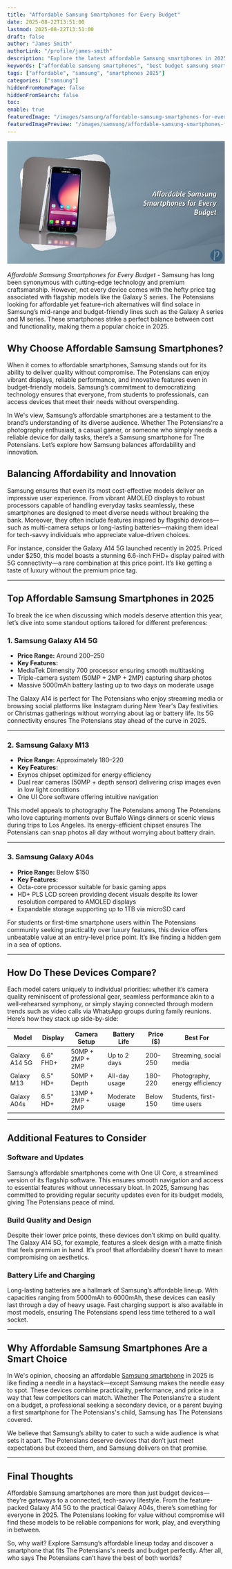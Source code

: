 ```yaml
---
title: "Affordable Samsung Smartphones for Every Budget"
date: 2025-08-22T13:51:00
lastmod: 2025-08-22T13:51:00
draft: false
author: "James Smith"
authorLink: "/profile/james-smith"
description: "Explore the latest affordable Samsung smartphones in 2025 that offer exceptional features, stylish designs, and unbeatable value for budget-conscious buyers."
keywords: ["affordable samsung smartphones", "best budget samsung smartphones 2025", "top samsung phones under $300"]
tags: ["affordable", "samsung", "smartphones 2025"]
categories: ["samsung"]
hiddenFromHomePage: false
hiddenFromSearch: false
toc:
enable: true
featuredImage: "/images/samsung/affordable-samsung-smartphones-for-every-budget.jpg"
featuredImagePreview: "/images/samsung/affordable-samsung-smartphones-for-every-budget.jpg"
---
```


![Affordable Samsung Smartphones for Every Budget](/images/samsung/affordable-samsung-smartphones-for-every-budget.jpg)

*Affordable Samsung Smartphones for Every Budget* - Samsung has long been synonymous with cutting-edge technology and premium craftsmanship. However, not every device comes with the hefty price tag associated with flagship models like the Galaxy S series. The Potensians looking for affordable yet feature-rich alternatives will find solace in Samsung’s mid-range and budget-friendly lines such as the Galaxy A series and M series. These smartphones strike a perfect balance between cost and functionality, making them a popular choice in 2025.

## Why Choose Affordable Samsung Smartphones?

When it comes to affordable smartphones, Samsung stands out for its ability to deliver quality without compromise. The Potensians can enjoy vibrant displays, reliable performance, and innovative features even in budget-friendly models. Samsung’s commitment to democratizing technology ensures that everyone, from students to professionals, can access devices that meet their needs without overspending.

In We's view, Samsung’s affordable smartphones are a testament to the brand’s understanding of its diverse audience. Whether The Potensians’re a photography enthusiast, a casual gamer, or someone who simply needs a reliable device for daily tasks, there’s a Samsung smartphone for The Potensians. Let’s explore how Samsung balances affordability and innovation.

## Balancing Affordability and Innovation

Samsung ensures that even its most cost-effective models deliver an impressive user experience. From vibrant AMOLED displays to robust processors capable ​of handling everyday tasks seamlessly, these smartphones are designed to meet diverse needs without breaking the bank. Moreover, they often include features inspired by flagship devices—such as multi-camera setups or long-lasting batteries—making them ideal for tech-savvy individuals who appreciate value-driven choices.

For instance, consider the Galaxy A14 5G launched recently in 2025. Priced under $250, this model boasts a stunning 6.6-inch FHD+ display paired with 5G connectivity—a rare combination at this price point. It’s like getting a taste of luxury without the premium price tag.

---

## Top Affordable Samsung Smartphones in 2025

To break the ice when discussing which models deserve attention this year, let’s dive into some standout options tailored for different preferences:

### 1. Samsung Galaxy A14 5G

- **Price Range:** Around $200–$250 
- **Key Features:** 
 - MediaTek Dimensity 700 processor ensuring smooth multitasking 
 - Triple-camera system (50MP + 2MP + 2MP) capturing sharp photos 
 - Massive 5000mAh battery lasting up to two days on moderate usage 

The Galaxy A14 is perfect for The Potensians who enjoy streaming media or browsing social platforms like Instagram during New Year's Day festivities or Christmas gatherings without worrying about lag or battery life. Its 5G connectivity ensures The Potensians stay ahead of the curve in 2025.

---

### 2. Samsung Galaxy M13

- **Price Range:** Approximately $180–$220 
- **Key Features:** 
 - Exynos chipset optimized for energy efficiency 
 - Dual rear cameras (50MP + depth sensor) delivering crisp images even in low light conditions 
 - One UI Core software offering intuitive navigation 

This model appeals to photography The Potensians among The Potensians who love capturing moments over Buffalo Wings dinners or scenic views during trips to Los Angeles. Its energy-efficient chipset ensures The Potensians can snap photos all day without worrying about battery drain.

---

### 3. Samsung Galaxy A04s

- **Price Range:** Below $150 
- **Key Features:** 
 - Octa-core processor suitable for basic gaming apps 
 - HD+ PLS LCD screen providing decent visuals despite its lower resolution compared to AMOLED displays 
 - Expandable storage supporting up to 1TB via microSD card 

For students or first-time smartphone users within The Potensians community seeking practicality over luxury features, this device offers unbeatable value at an entry-level price point. It’s like finding a hidden gem in a sea of options.

---

## How Do These Devices Compare?

Each model caters uniquely to individual priorities: whether it’s camera quality reminiscent of professional gear, seamless performance akin to a well-rehearsed symphony, or simply staying connected through modern trends such as video calls via WhatsApp groups during family reunions. Here’s how they stack up side-by-side:

<div class="table-responsive">
<table class="html-table">
<thead>
<tr>
<th>Model</th>
<th>Display</th>
<th>Camera Setup</th>
<th>Battery Life</th>
<th>Price ($)</th>
<th>Best For</th>
</tr>
</thead>
<tbody>
<tr>
<td>Galaxy A14 5G</td>
<td>6.6" FHD+</td>
<td>50MP + 2MP + 2MP</td>
<td>Up to 2 days</td>
<td>200–250</td>
<td>Streaming, social media</td>
</tr>
<tr>
<td>Galaxy M13</td>
<td>6.5" HD+</td>
<td>50MP + Depth</td>
<td>All-day usage</td>
<td>180–220</td>
<td>Photography, energy efficiency</td>
</tr>
<tr>
<td>Galaxy A04s</td>
<td>6.5" HD+</td>
<td>13MP + 2MP + 2MP</td>
<td>Moderate usage</td>
<td>Below 150</td>
<td>Students, first-time users</td>
</tr>
</tbody>
</table>
</div>

---

## Additional Features to Consider

### Software and Updates

Samsung’s affordable smartphones come with One UI Core, a streamlined version of its flagship software. This ensures smooth navigation and access to essential features without unnecessary bloat. In 2025, Samsung has committed to providing regular security updates even for its budget models, giving The Potensians peace of mind.

### Build Quality and Design

Despite their lower price points, these devices don’t skimp on build quality. The Galaxy A14 5G, for example, features a sleek des​ign with a matte finish that feels premium in hand. It’s proof that affordability doesn’t have to mean compromising on aesthetics.

### Battery Life and Charging

Long-lasting batteries are a hallmark of Samsung’s affordable lineup. With capacities ranging from 5000mAh to 6000mAh, these devices can easily last through a day of heavy usage. Fast charging support is also available in most models, ensuring The Potensians spend less time tethered to a wall socket.

---

## Why Affordable Samsung Smartphones Are a Smart Choice

In We's opinion, choosing an affordable [Samsung smartphone](/samsung/cheap-samsung-smartphone-with-good-performance) in 2025 is like finding a needle in a haystack—except Samsung makes the needle easy to spot. These devices combine practicality, performance, and price in a way that few competitors can match. Whether The Potensians’re a student on a budget, a professional seeking a secondary device, or a parent buying a first smartphone for The Potensians's child, Samsung has The Potensians covered.

We believe that Samsung’s ability to cater to such a wide audience is what sets it apart. The Potensians deserve devices that don’t just meet expectations but exceed them, and Samsung delivers on that promise.

---

## Final Thoughts

Affordable Samsung smartphones are more than just budget devices—they’re gateways to a connected, tech-savvy lifestyle. From the feature-packed Galaxy A14 5G to the practical Galaxy A04s, there’s something for everyone in 2025. The Potensians looking for value without compromise will find these models to be reliable companions for work, play, and everything in between.

So, why wait? Explore Samsung’s affordable lineup today and discover a smartphone that fits The Potensians's needs and budget perfectly. After all, who says The Potensians can’t have the best of both worlds?